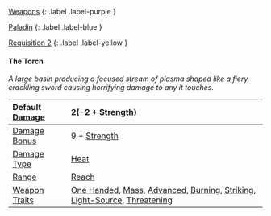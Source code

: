 
[Weapons](Game/Weapons-List)
{: .label .label-purple }

[Paladin](Game/Blocks/Paladin)
{: .label .label-blue }

[Requisition 2](Game/Deployment#Requisition)
{: .label .label-yellow }
#### The Torch
*A large basin producing a focused stream of plasma shaped like a fiery crackling sword causing horrifying damage to any it touches.*

| Default [Damage](Core/Weapons#Calculating%20Damage) | 2(-2 + [Strength](Game/Core/Strength))                                                                                                                                                                                                                                                     |
| :-------------------------------------------------- | :----------------------------------------------------------------------------------------------------------------------------------------------------------------------------------------------------------------------------------------------------------------------------------------- |
| [Damage Bonus](Game/Core/Weapons#Damage%20Bonus)    | 9 + [Strength](Game/Core/Strength)                                                                                                                                                                                                                                                         |
| [Damage Type](Core/Weapons#Damage%20Type)           | [Heat](Game/Core/Injury#Heat)                                                                                                                                                                                                                                                              |
| [Range](Core/Weapons#Range)                         | [Reach](Game/Core/Movement#Reach)                                                                                                                                                                                                                                                          |
| [Weapon Traits](Core/Weapon-Traits)                 | [One Handed](Game/Core/Blocks/One-Handed), [Mass](Game/Core/Blocks/Mass), [Advanced](Game/Core/Blocks/Advanced), [Burning](Game/Core/Blocks/Burning), [Striking](Game/Core/Blocks/Striking), [Light-Source](Game/Core/Blocks/Light-Source), [Threatening](Game/Core/Blocks/Threatening) |
